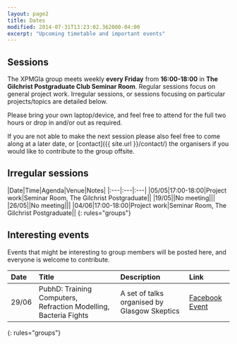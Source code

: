 ```yaml
---
layout: page2
title: Dates
modified: 2014-07-31T13:23:02.362000-04:00
excerpt: "Upcoming timetable and important events"
---
```


## Sessions

The XPMGla group meets weekly **every Friday** from **16:00-18:00** in **The Gilchrist Postgraduate Club Seminar Room**. Regular sessions focus on general project work. Irregular sessions, or sessions focusing on particular projects/topics are detailed below.

Please bring your own laptop/device, and feel free to attend for the full two hours or drop in and/or out as required.

If you are not able to make the next session please also feel free to come along at a later date, or [contact]({{ site.url }}/contact/) the organisers if you would like to contribute to the group offsite.



## Irregular sessions

|Date|Time|Agenda|Venue|Notes|
|:---|:---|:---|
|05/05|17:00-18:00|Project work|Seminar Room, The Gilchrist Postgraduate||
|19/05||No meeting|||
|26/05||No meeting|||
|04/06|17:00-18:00|Project work|Seminar Room, The Gilchrist Postgraduate||
{: rules="groups"}


<!---
## Past sessions

|Date|Agenda|Venue|Minutes|
|:---|:---|:---|:---|
|05/08|Digital Humanities abstract work|Room 201, 11 University Gardens||
|22/07|Project work|Room 201, 11 University Gardens||
|08/07|Project work|Room 201, 11 University Gardens||
|24/06|Strathclyde Summer Project (SSE) Prep|Room 201, 11 University Gardens||
|10/06|Project work|Room 201, 11 University Gardens||
|27/05|Project work|Room 201, 11 University Gardens||
|13/05|Project work|5C, Postgraduate Study Area (5th floor), Glasgow University Library||
|29/04|Project work|205, 5 University Gardens||
|15/04|Project work|205, 5 University Gardens||
|01/04|Reading in the Resonant Interval: David Mitchell's *Slade House* & *I_Bombadil*|205, 5 University Gardens|
|18/03|['Tweet This'](http://www.gla.ac.uk/media/media_442521_en.pdf)|205, 5 University Gardens||
|04/03|Crawl and parse demo|205, 5 University Gardens|[Link]({{ site.url }}/minutes-4th-march-2016/)|
|19/02|GitHub workshop / Landing page workshop|205, 5 University Gardens|[Link]({{ site.url }}/minutes-19th-february-2016/)|
|05/02|Introductory meeting|STELLA|[Link]({{ site.url }}/minutes-5th-february-2016/)|
{: rules="groups"}

--->

## Interesting events

Events that might be interesting to group members will be posted here, and everyone is welcome to contribute.

|Date|Title|Description|Link
|:---|:---|:---|:---|
|29/06|PubhD: Training Computers, Refraction Modelling, Bacteria Fights|A set of talks organised by Glasgow Skeptics|[Facebook Event](https://www.facebook.com/events/330624800714170/?ti=cl&__mref=mb)|
{: rules="groups"}
